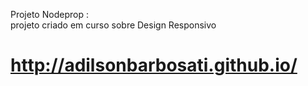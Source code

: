 Projeto Nodeprop :  
  projeto criado em curso sobre Design Responsivo
  
# http://adilsonbarbosati.github.io/


